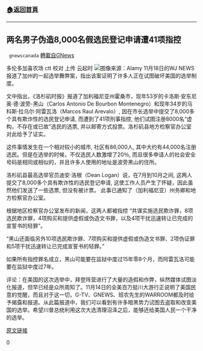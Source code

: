 ###  [:house:返回首頁](https://github.com/ourhimalayas/txt)
---

## 两名男子伪造8,000名假选民登记申请遭41项指控
` gnewscanada` [轉載自GNews](https://gnews.org/zh-hans/572228/)

多伦多加喜农场 ctt
校对 上传 云起时
![]()![](https://gnews-media-offload.s3.amazonaws.com/wp-content/uploads/2020/11/19021551/Alamy-2.jpg)图像来源：Alamy
11月18日的WJ NEWS报道了加州的一起选举舞弊案，指出该案证明了许多人正在试图破坏美国的选举制度。

文中指出，《洛杉矶时报》报道了加利福尼亚州霍桑市，现年53岁的卡洛斯·安东尼奥·德·波旁-黑山（Carlos Antonio De Bourbon Montenegro）和现年34岁的马科斯·拉乌尔·阿雷瓦洛（Marcos Raul Arevalo）, 因在市长选举中提交了8,000多个具有欺诈性的选民登记申请, 而遭到了41项刑事指控, 他们试图注册8000名“虚构，不存在或已故”选民的选票, 并以邮寄方式投票。洛杉矶县地方检察官办公室对此给予了证实。

这件事情发生在一个相对较小的城市, 社区有86,000人, 其中大约有44,000名注册选民。但是在选举的时候，不仅选民人数激增了20％, 而且很多申请人的社会安全号码是相同或相似的，并且许多人使用的地址是波旁黑山的住所。

洛杉矶县最高选举官员迪安·洛根（Dean Logan）说，在7月到10月之间, 这两人提交了8,000多个具有欺诈性的选民登记申请, 这使工作人员产生了怀疑，因此虽然他们发送了一些选票, 但没有被计票。 此事已通知了（加利福尼亚）州务卿和地方检察官办公室。

根据地区检察官办公室发布的新闻，这两人都被指控 “共谋实施选民欺诈罪，8项选民欺诈罪，4项购买和提供虚假或伪造文书罪，以及4项干扰迅速转让已完成的宣誓书的轻罪”。

“黑山还面临另外10项选民欺诈罪、7项购买和提供虚假或伪造文书罪、2项伪证罪和5项干扰迅速转让已完成宣誓书的轻罪。”

如果所有指控罪名成立，黑山可能要在监狱中度过15年零8个月，而阿雷瓦洛可能要在监狱中度过7年。

评论：在美国的这次选举中，拜登阵营进行了大量的造假和作弊，纵然媒体试图淡化报道，但早已经是众所周知了。11月14日的全美百万挺川大游行正说明了美国民意的觉醒，而且对于这一切，G-TV、GNEWS、班农先生的WARROOM都及时给予揭露和报道。从此篇报道中，我们可以看到有许多暗黑势力试图去盗取和改变美国的选举。希望川普总统利用这次大选清理沼泽之后，能够还给美国人民一个干净的选举。

[原文链接](https://www.westernjournal.com/explosive-voter-fraud-charge-8000-fraudulent-voter-registration-applications-la-county-2-men/?utm_source=push&amp;utm_medium=westernjournalism&amp;utm_content=2020-11-17&amp;utm_campaign=pushtraffic)

0
